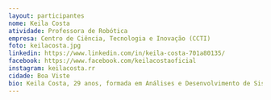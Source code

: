 ```yaml
---
layout: participantes
nome: Keila Costa
atividade: Professora de Robótica
empresa: Centro de Ciência, Tecnologia e Inovação (CCTI)
foto: keilacosta.jpg
linkedin: https://www.linkedin.com/in/keila-costa-701a80135/ 
facebook: https://www.facebook.com/keilacostaoficial
instagram: keilacosta.rr
cidade: Boa Viste
bio: Keila Costa, 29 anos, formada em Análises e Desenvolvimento de Sistema, especialista em informática na educação, atualmente acadêmica de licenciatura em Computação pela Universidade Estadual de Londrina, e Pós-graduanda em robótica educacional, apaixonada pela educação ha 04 anos e ao longo desses pequenos e preciosos anos Keila lecionou para mais de Mil alunos na área da Robótica Educacional no Centro de Ciência, Tecnologia e Inovação (CCTI) que é um projeto organizado e dirigido pela SMTI – Secretaria Municipal de Tecnologia e Inclusão Digital da Prefeitura de Boa Vista, é Técnica da Equipe de robótica “ I, ROBOT” ha 03 anos e responsável pelo projeto de robótica no CCTI. Trabalho na área de tecnologia há 5 Anos e especificamente com Robótica Educacional há 4 anos, foi desafiada ainda cursando o ensino superior onde estava no último semestre quando recebeu essa proposta maravilhosa de abraçar o projeto Robótica, atualmente Amante das pecinhas de lego leciona para crianças de 08 à 12 anos no CCTI, além de lecionar Keila faz parte da organização de alguns campeonatos/desafios de Robôs e também atua como Juíza de Projeto de Pesquisa no Torneio FLL-First lego Legue. 
---
```

